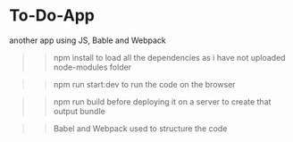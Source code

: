 # To-Do-App
another app using JS, Bable and Webpack

>>npm install to load all the dependencies as i have not uploaded node-modules folder

>>npm run start:dev       to run the code on the browser

>>npm run build           before deploying it on a server to create that output bundle

>>Babel and Webpack used to structure the code

